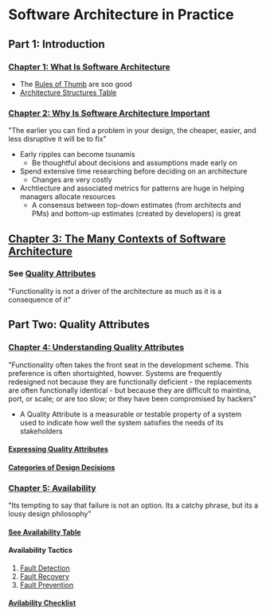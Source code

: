 # Software Architecture in Practice

## Part 1: Introduction

### [Chapter 1: What Is Software Architecture](./CHAPTER_1.md)

* The [Rules of Thumb](./RULES_OF_THUMB.md) are soo good
* [Architecture Structures Table](./ARCHITECTURE_STRUCTURES_TABLE.md)

### [Chapter 2: Why Is Software Architecture Important](./CHAPTER_2.md)

"The earlier you can find a problem in your design, the cheaper, easier, and less disruptive it will be to fix"

* Early ripples can become tsunamis
  * Be thoughtful about decisions and assumptions made early on
* Spend extensive time researching before deciding on an architecture
  * Changes are very costly
* Archtiecture and associated metrics for patterns are huge in helping managers allocate resources
  * A consensus between top-down estimates (from architects and PMs) and bottom-up estimates (created by developers) is great

## [Chapter 3: The Many Contexts of Software Architecture](./CHAPTER_3.md)

### See [Quality Attributes](./QUALITY_ATTRIBUTES.md)

"Functionality is not a driver of the architecture as much as it is a consequence of it"

## Part Two: Quality Attributes

### [Chapter 4: Understanding Quality Attributes](./CHAPTER_4.md)

"Functionality often takes the front seat in the development scheme. This preference is often shortsighted, howver. Systems are frequently redesigned not because they are functionally deficient - the replacements are often functionally identical - but because they are difficult to maintina, port, or scale; or are too slow; or they have been compromised by hackers"

* A Quality Attribute is a measurable or testable property of a system used to indicate how well the system satisfies the needs of its stakeholders

#### [Expressing Quality Attributes](./QUALITY_EXPRESSION.md)

#### [Categories of Design Decisions](./DESIGN_DECISIONS.md)

### [Chapter 5: Availability](./CHAPTER_5.md)

"Its tempting to say that failure is not an option. Its a catchy phrase, but its a lousy design philosophy"

#### [See Availability Table](./AVAILABILITY.md)

#### Availability Tactics

1. [Fault Detection](./FAULT_DETECTION.md)
2. [Fault Recovery](./FAULT_RECOVERY.md)
3. [Fault Prevention](./FAULT_PREVENTION.md)

#### [Avilability Checklist](./AVAILABILITY_CHECKLIST.md)
